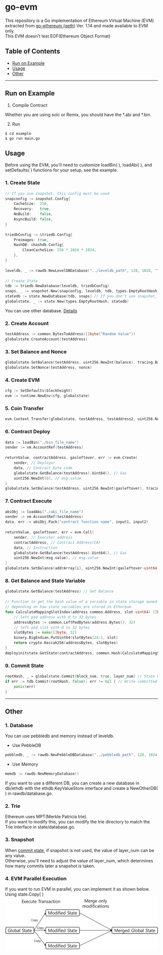 # go-evm

This repository is a Go implementation of Ethereum Virtual Machine (EVM) extracted from [go-ethereum (geth)](https://geth.ethereum.org/) Ver. 1.14 and made available to EVM only.  
This EVM doesn't test EOF(Ethereum Object Format)

## Table of Contents
- [Run on Example](#run-on-example)
- [Usage](#usage)
- [Other](#other)

---

## Run on Example

1. Compile Contract  
  
Whether you are using solc or Remix, you should have the *.abi and *.bin.

2. Run
```
$ cd example
$ go run main.go
```

## Usage

Before using the EVM, you'll need to customize loadBin( ), loadAbi( ), and setDefaults( ) functions for your setup, see the example.

### 1. Create State
```go
// If you use snapshot, this config must be used
snapconfig := snapshot.Config{
    CacheSize:  256,
    Recovery:   true,
    NoBuild:    false,
    AsyncBuild: false,
}

triedbConfig := &triedb.Config{
    Preimages: true,
    HashDB: &hashdb.Config{
        CleanCacheSize: 256 * 1024 * 1024,
    },
}

leveldb, _ := rawdb.NewLevelDBDatabase("../leveldb_path", 128, 1024, "", false)

// Create State
tdb := triedb.NewDatabase(leveldb, triedbConfig)
snaps, _ := snapshot.New(snapconfig, leveldb, tdb, types.EmptyRootHash)
statedb := state.NewDatabase(tdb, snaps) // If you don't use snapshot, snaps is null
globalstate, _ := state.New(types.EmptyRootHash, statedb)
```

You can use other database. [Details](#1-database)

### 2. Create Account
```go
testAddress := common.BytesToAddress([]byte("Random Value"))
globalstate.CreateAccount(testAddress)
```

### 3. Set Balance and Nonce
```go
globalstate.SetBalance(testAddress, uint256.NewInt(balance), tracing.BalanceChangeUnspecified)
globalstate.SetNonce(testAddress, nonce)
```

### 4. Create EVM
```go
cfg := SetDefaults(blockheight)
evm := runtime.NewEnv(cfg, globalstate)
```

### 5. Coin Transfer
```go
evm.Context.Transfer(globalstate, testAddress, testAddress2, uint256.NewInt(transfer_amount))
```

### 6. Contract Deploy
```go
data := loadBin("./bin_file_name")
sender := vm.AccountRef(testAddress)

returnValue, contractAddress, gasleftover, err := evm.Create(
    sender, // Deployer
    data, // Contract byte code
    globalstate.GetBalance(testAddress).Uint64(), // Gas
    uint256.NewInt(0), // msg.value
)
globalstate.SetBalance(testAddress, uint256.NewInt(gasleftover), tracing.BalanceChangeUnspecified) // Remaining balance after spending gas
```

### 7. Contract Execute
```go
abiObj := loadAbi("./abi_file_name")
sender := vm.AccountRef(testAddress)
data, err := abiObj.Pack("contract function name", input1, input2)

returnValue, gasleftover, err = evm.Call(
    sender, // Executer address
    contractAddress, // Contract Address(CA)
    data, // Instruction
    globalstate.GetBalance(testAddress).Uint64(), // Gas
    uint256.NewInt(msg.value), // msg.value
)
globalstate.SetBalance(addrArray[i], uint256.NewInt(gasleftover-uint64(msg.value)), tracing.BalanceChangeUnspecified) // Remaining balance after spending gas
```

### 8. Get Balance and State Variable
```go
globalstate.GetBalance(testAddress) // Get Balance

// Function to get the hash value of a variable in state storage owned by a contract, 
// depending on how state variables are stored in Ethereum.
func CalculateMappingSlotIndex(address common.Address, slot uint64) []byte {
    // left pad address with 0 to 32 bytes
    addressBytes := common.LeftPadBytes(address.Bytes(), 32)
    // left pad slot with 0 to 32 bytes
    slotBytes := make([]byte, 32)
    binary.BigEndian.PutUint64(slotBytes[24:], slot)
    return crypto.Keccak256(addressBytes, slotBytes)
}
deployinitstate.GetState(contractAddress, common.Hash(CalculateMappingSlotIndex(testAddress, slot_num))) // Get State
```

### 9. Commit State
```go
rootHash, _ = globalstate.Commit(block_num, true, layer_num) // State Commit
if err := tdb.Commit(rootHash, false); err != nil { // Write committed state to disk
    panic(err)
}
```

---

## Other

### 1. Database  
You can use pebbledb and memory instead of leveldb.

- Use PebbleDB
```go
pebbledb, _ := rawdb.NewPebbleDBDatabase("../pebbledb_path", 128, 1024, "", false)
```
- Use Memory
```go
memdb := rawdb.NewMemoryDatabase()
```
If you want to use a different DB, you can create a new database in db/ethdb with the ethdb.KeyValueStore interface and create a NewOtherDB( ) in rawdb/database.go.

### 2. Trie  
Ethereum uses MPT(Merkle Patricia trie).  
If you want to modify this, you can modify the trie directory to match the Trie interface in state/database.go.

### 3. Snapshot  
When [commit state](#9-commit-state), if snapshot is not used, the value of layer_num can be any value.  
Otherwise, you'll need to adjust the value of layer_num, which determines how many commits later a snapshot is taken.

### 4. EVM Parallel Execution  
If you want to run EVM in parallel, you can implement it as shown below. Using state.Copy( )  
![](./transaction_parallel_execution.png)
